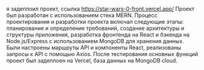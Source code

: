 я задеплоил проект, ссылка https://star-wars-0-front.vercel.app/
Проект был разработан с использованием стека MERN. 
Процесс проектирования и разработки проекта включал следующие этапы: 
планирование и определение требований, создание архитектуры и структуры приложения, 
разработка фронтенда на React и бэкенда на Node.js/Express с использованием MongoDB для хранения данных. 
Были настроены маршруты API и компоненты React, реализованы запросы к API с помощью Axios. 
После тестирования основных функций проект был задеплоен на Vercel, база данных на MongoDB cloud. 
